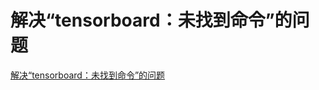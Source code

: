 # 解决“tensorboard：未找到命令”的问题
[解决“tensorboard：未找到命令”的问题](https://aiwithcloud.com/2021/02/03/%e8%a7%a3%e5%86%b3tensorboard%ef%bc%9a%e6%9c%aa%e6%89%be%e5%88%b0%e5%91%bd%e4%bb%a4%e7%9a%84%e9%97%ae%e9%a2%98/)